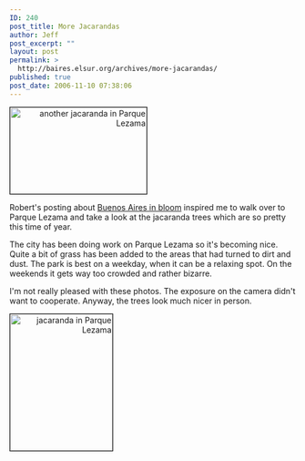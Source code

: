 ```yaml
---
ID: 240
post_title: More Jacarandas
author: Jeff
post_excerpt: ""
layout: post
permalink: >
  http://baires.elsur.org/archives/more-jacarandas/
published: true
post_date: 2006-11-10 07:38:06
---
```

<div style="width:240px;text-align:right;"><a href="http://beta.zooomr.com/photos/14048@Z01/379915/" title="Zooomr Photo Sharing :: Photo Sharing"><img src="http://static.zooomr.com/images/379915_37830b8dd4_m.jpg" width="240" height="152" alt="another jacaranda in Parque Lezama " border="0" style="border:1px solid #000;" /></a></div>

Robert's posting about <a href="http://www.wrighton.com.ar/?p=512">Buenos Aires in bloom</a> inspired me to walk over to Parque Lezama and take a look at the jacaranda trees which are so pretty this time of year. 

The city has been doing work on Parque Lezama so it's becoming nice. Quite a bit of grass has been added to the areas that had turned to dirt and dust. The park is best on a weekday, when it can be a relaxing spot. On the weekends it gets way too crowded and rather bizarre. 

I'm not really pleased with these photos. The exposure on the camera didn't want to cooperate. Anyway, the trees look much nicer in person. 

<div style="width:180px;text-align:right;"><a href="http://beta.zooomr.com/photos/14048@Z01/379914/" title="Zooomr Photo Sharing :: Photo Sharing"><img src="http://static.zooomr.com/images/379914_04076ed95d_m.jpg" width="180" height="240" alt="jacaranda in Parque Lezama  " border="0" style="border:1px solid #000;" /></a></div>
